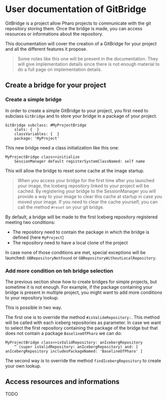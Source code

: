 # User documentation of GitBridge

GitBridge is a project allow Pharo projects to communicate with the git repository storing them. Once the bridge is made, you can access resources or informations about the repository.

This documentation will cover the creation of a GitBridge for your project and all the different features it propose.

> Some notes like this one will be present in the documentation. They will give implementation details since there is not enough material to do a full page on implementation details.

## Create a bridge for your project

### Create a simple bridge

In order to create a simple GitBridge to your project, you first need to subclass `GitBridge` and to store your bridge in a package of your project.

```Smalltalk
GitBridge subclass: #MyProjectBridge
	slots: {  }
	classVariables: {  }
	package: 'MyProject'
```

This new bridge need a class initialization like this one:

```Smalltalk
MyProjectBridge class>>initialize
	SessionManager default registerSystemClassNamed: self name
```

This will allow the bridge to reset some cache at the image startup.

> When you access your bridge for the first time after you launched your image, the Iceberg repository linked to your project will be cached. By registering your bridge to the SessionManager you will provide a way to your image to clear this cache at startup in case you moved your image. If you need to clear the cache yourself, you can call the method `#reset` on your git bridge.

By default, a bridge will be made to the first Iceberg repository registered meeting two conditions:
- The repository need to contain the package in which the bridge is defined (here `MyProject`)
- The repository need to have a local clone of the project

In case none of those conditions are met, special exceptions will be launched: `GBRepositoryNotFound` or `GBRepositoryWithoutLocalRepository`.

### Add more condition on teh bridge selection

The previous section show how to create bridges for simple projects, but sometime it is not enough. For example, if the package containing your bridge is present in multiple project, you might want to add more conditions to your repository lookup.

This is possible in two way.

The first one is to override the method `#isValideRepository:`. This method will be called with each iceberg repositories as parameter. In case we want to select the first repository containing the package of the bridge but that does not contain a package `BaselineOfPharo` we can do:

```Smalltalk
MyProjectBridge class>>isValidRepository: anIcebergRepository
	^ (super isValidRepository: anIcebergRepository) and: [ anIcebergRepository includesPackageNamed: 'BaselineOfPharo' ]
```

The second way is to override the method `findIcebergRepository` to create your own lookup.

## Access resources and informations

TODO